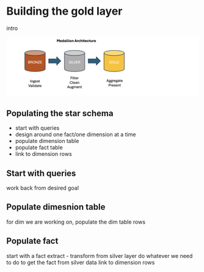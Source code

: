 # Building the gold layer

intro

![Medallion architecture layers](/images/medallion.png)

## Populating the star schema

- start with queries
- design around one fact/one dimension at a time
- populate dimension table
- populate fact table
- link to dimension rows

## Start with queries
work back from desired goal

## Populate dimesnion table
for dim we are working on, populate the dim table rows

## Populate fact
start with a fact
extract - transform from silver layer
do whatever we need to do to get the fact from silver data
link to dimension rows


